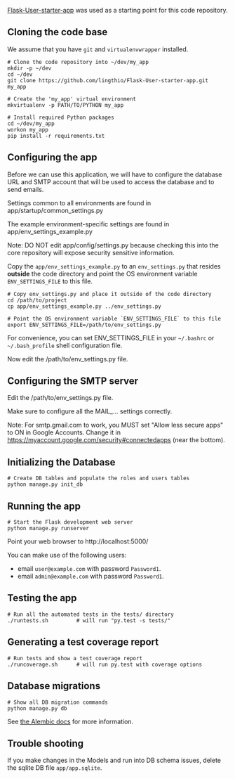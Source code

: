 
[Flask-User-starter-app](https://github.com/lingthio/Flask-User-starter-app) was used as a starting point for this code repository.

## Cloning the code base
We assume that you have `git` and `virtualenvwrapper` installed.

    # Clone the code repository into ~/dev/my_app
    mkdir -p ~/dev
    cd ~/dev
    git clone https://github.com/lingthio/Flask-User-starter-app.git my_app

    # Create the 'my_app' virtual environment
    mkvirtualenv -p PATH/TO/PYTHON my_app

    # Install required Python packages
    cd ~/dev/my_app
    workon my_app
    pip install -r requirements.txt
    
    
## Configuring the app

Before we can use this application, we will have to configure the database URL and SMTP account
that will be used to access the database and to send emails.

Settings common to all environments are found in app/startup/common_settings.py

The example environment-specific settings are found in app/env_settings_example.py

Note: DO NOT edit app/config/settings.py because checking this into the core repository
will expose security sensitive information.

Copy the `app/env_settings_example.py` to an `env_settings.py` that resides **outside** the code directory
and point the OS environment variable `ENV_SETTINGS_FILE` to this file.

    # Copy env_settings.py and place it outside of the code directory
    cd /path/to/project
    cp app/env_settings_example.py ../env_settings.py
    
    # Point the OS environment variable `ENV_SETTINGS_FILE` to this file
    export ENV_SETTINGS_FILE=/path/to/env_settings.py

For convenience, you can set ENV_SETTINGS_FILE in your ``~/.bashrc`` or ``~/.bash_profile`` shell configuration file.

Now edit the /path/to/env_settings.py file.


## Configuring the SMTP server

Edit the /path/to/env_settings.py file.

Make sure to configure all the MAIL_... settings correctly.

Note: For smtp.gmail.com to work, you MUST set "Allow less secure apps" to ON in Google Accounts.
Change it in https://myaccount.google.com/security#connectedapps (near the bottom).



## Initializing the Database
    # Create DB tables and populate the roles and users tables
    python manage.py init_db


## Running the app

    # Start the Flask development web server
    python manage.py runserver

Point your web browser to http://localhost:5000/

You can make use of the following users:
- email `user@example.com` with password `Password1`.
- email `admin@example.com` with password `Password1`.


## Testing the app

    # Run all the automated tests in the tests/ directory
    ./runtests.sh         # will run "py.test -s tests/"


## Generating a test coverage report

    # Run tests and show a test coverage report
    ./runcoverage.sh      # will run py.test with coverage options

## Database migrations

    # Show all DB migration commands
    python manage.py db

See [the Alembic docs](alembic.readthedocs.org) for more information.


## Trouble shooting
If you make changes in the Models and run into DB schema issues, delete the sqlite DB file `app/app.sqlite`.


